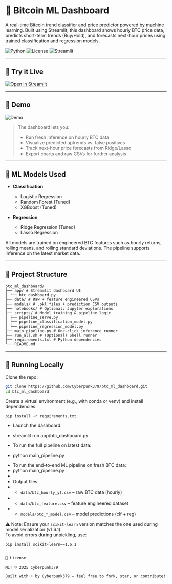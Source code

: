 # 🧠 Bitcoin ML Dashboard

A real-time Bitcoin trend classifier and price predictor powered by machine learning. Built using Streamlit, this dashboard shows hourly BTC price data, predicts short-term trends (Buy/Hold), and forecasts next-hour prices using trained classification and regression models.

![Python](https://img.shields.io/badge/python-3.10-blue)
![License](https://img.shields.io/badge/license-MIT-green)
![Streamlit](https://img.shields.io/badge/Streamlit-Deployed-orange)

---

## 🚀 Try it Live

[![Open in Streamlit](https://static.streamlit.io/badges/streamlit_badge_black_white.svg)](https://share.streamlit.io/Cyberpunk379/btc_ml_dashboard/main/app/btc_dashboard.py)

---

## 📸 Demo

![Demo](demo.gif)

> The dashboard lets you:
> - Run fresh inference on hourly BTC data
> - Visualize predicted uptrends vs. false positives
> - Track next-hour price forecasts from Ridge/Lasso
> - Export charts and raw CSVs for further analysis

---

## 🧰 ML Models Used

- **Classification**  
  - Logistic Regression  
  - Random Forest (Tuned)  
  - XGBoost (Tuned)

- **Regression**  
  - Ridge Regression (Tuned)  
  - Lasso Regression  

All models are trained on engineered BTC features such as hourly returns, rolling means, and rolling standard deviations. The pipeline supports inference on the latest market data.

---

## 📂 Project Structure
```
btc_ml_dashboard/
├── app/ # Streamlit dashboard UI
│ └── btc_dashboard.py
├── data/ # Raw + feature engineered CSVs
├── models/ # .pkl files + prediction CSV outputs
├── notebooks/ # Optional: Jupyter explorations
├── scripts/ # Model training & pipeline logic
│ ├── pipeline_serve.py
│ ├── pipeline_classification_model.py
│ └── pipeline_regression_model.py
├── main_pipeline.py # One-click inference runner
├── run_all.sh # (Optional) Shell runner
├── requirements.txt # Python dependencies
└── README.md

```
---

## 🧪 Running Locally

Clone the repo:

```bash
git clone https://github.com/Cyberpunk379/btc_ml_dashboard.git
cd btc_ml_dashboard
```
Create a virtual environment (e.g., with conda or venv) and install dependencies:
```
pip install -r requirements.txt
```

- Launch the dashboard:
- streamlit run app/btc_dashboard.py


- To run the full pipeline on latest data:
- python main_pipeline.py
+ To run the end-to-end ML pipeline on fresh BTC data:
+ python main_pipeline.py
+ 
+ Output files:
+ - `data/btc_hourly_yf.csv` – raw BTC data (hourly)
+ - `data/btc_feature.csv` – feature engineered dataset
+ - `models/btc_*_model.csv` – model predictions (clf + reg)

⚠️ Note: Ensure your `scikit-learn` version matches the one used during model serialization (v1.6.1).  
To avoid errors during unpickling, use:
```bash
pip install scikit-learn==1.6.1


📜 License

MIT © 2025 Cyberpunk379

Built with ⚡ by Cyberpunk379 – feel free to fork, star, or contribute!

